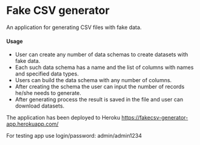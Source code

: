 # Fake CSV generator

An application for generating CSV files with fake data.


#### Usage

- User can create any number of data schemas to create datasets with fake data.
- Each such data schema has a name and the list of columns with names and specified data types.
- Users can build the data schema with any number of columns.
- After creating the schema the user can input the number of records he/she needs to generate.
- After generating process the result is saved in the file and user can download datasets.


The application has been deployed to Heroku https://fakecsv-generator-app.herokuapp.com/

For testing app use login/password: admin/admin1234
